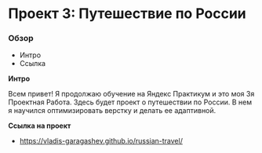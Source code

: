 # Проект 3: Путешествие по России

### Обзор
* Интро
* Ссылка

**Интро**

Всем привет! Я продолжаю обучение на Яндекс Практикум и это моя 3я Проектная Работа. 
Здесь будет проект о путешествии по России.
В нем я научился оптимизировать верстку и делать ее адаптивной.

**Ссылка на проект**

* https://vladis-garagashev.github.io/russian-travel/
